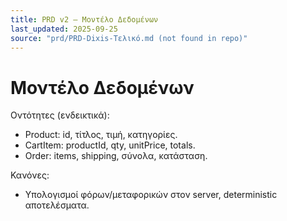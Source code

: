 ```yaml
---
title: PRD v2 — Μοντέλο Δεδομένων
last_updated: 2025-09-25
source: "prd/PRD-Dixis-Τελικό.md (not found in repo)"
---
```


# Μοντέλο Δεδομένων

Οντότητες (ενδεικτικά):
- Product: id, τίτλος, τιμή, κατηγορίες.
- CartItem: productId, qty, unitPrice, totals.
- Order: items, shipping, σύνολα, κατάσταση.

Κανόνες:
- Υπολογισμοί φόρων/μεταφορικών στον server, deterministic αποτελέσματα.
